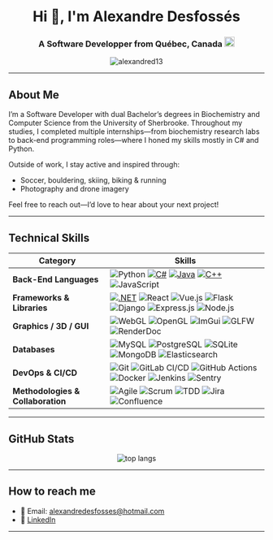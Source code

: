 <h1 align="center">Hi 👋, I'm Alexandre Desfossés</h1>
<h3 align="center">
  A Software Developper from Québec, Canada <img src="https://flagcdn.com/w20/ca.png" width="20" alt="🇨🇦"/>
</h3>

<p align="center">
  <img src="https://komarev.com/ghpvc/?username=alexandred13&label=Profile%20views&color=0e75b6&style=flat" alt="alexandred13" />
</p>

---

## About Me

I’m a Software Developer with dual Bachelor’s degrees in Biochemistry and Computer Science from the University of Sherbrooke. Throughout my studies, I completed multiple internships—from biochemistry research labs to back-end programming roles—where I honed my skills mostly in C# and Python.

Outside of work, I stay active and inspired through:
- Soccer, bouldering, skiing, biking & running  
- Photography and drone imagery  

Feel free to reach out—I’d love to hear about your next project!

---

## Technical Skills

| Category                       | Skills                                                                                                           |
|--------------------------------|------------------------------------------------------------------------------------------------------------------|
| **Back-End Languages**         | ![Python](https://img.shields.io/badge/Python-364AAB?logo=python&logoColor=white) [![C#](https://custom-icon-badges.demolab.com/badge/C%23-%23239120.svg?logo=cshrp&logoColor=white)](#) [![Java](https://img.shields.io/badge/Java-%23ED8B00.svg?logo=openjdk&logoColor=white)](#) [![C++](https://img.shields.io/badge/C++-%2300599C.svg?logo=c%2B%2B&logoColor=white)](#) ![JavaScript](https://img.shields.io/badge/JavaScript-F7DF1E?logo=javascript&logoColor=black) |
| **Frameworks & Libraries**     | [![.NET](https://img.shields.io/badge/.NET-512BD4?logo=dotnet&logoColor=fff)](#) ![React](https://img.shields.io/badge/React-20232A?logo=react&logoColor=61DAFB) ![Vue.js](https://img.shields.io/badge/Vue.js-35495E?logo=vue.js&logoColor=4FC08D) ![Flask](https://img.shields.io/badge/Flask-000000?logo=flask&logoColor=white) ![Django](https://img.shields.io/badge/Django-092E20?logo=django&logoColor=white) ![Express.js](https://img.shields.io/badge/Express.js-000000?logo=express&logoColor=white) ![Node.js](https://img.shields.io/badge/Node.js-339933?logo=node.js&logoColor=white) |
| **Graphics / 3D / GUI**        | ![WebGL](https://img.shields.io/badge/WebGL-000000?logo=webgl&logoColor=white) ![OpenGL](https://img.shields.io/badge/OpenGL-5586A4?logo=opengl&logoColor=white) ![ImGui](https://img.shields.io/badge/ImGui-000000?logo=imgui&logoColor=white) ![GLFW](https://img.shields.io/badge/GLFW-000000?logo=glfw&logoColor=white) ![RenderDoc](https://img.shields.io/badge/RenderDoc-000000?logo=renderdoc&logoColor=white) |
| **Databases**                  | ![MySQL](https://img.shields.io/badge/MySQL-4479A1?logo=mysql&logoColor=white) ![PostgreSQL](https://img.shields.io/badge/PostgreSQL-336791?logo=postgresql&logoColor=white) ![SQLite](https://img.shields.io/badge/SQLite-003B57?logo=sqlite&logoColor=white) ![MongoDB](https://img.shields.io/badge/MongoDB-47A248?logo=mongodb&logoColor=white) ![Elasticsearch](https://img.shields.io/badge/Elasticsearch-005571?logo=elasticsearch&logoColor=white) |
| **DevOps & CI/CD**             | ![Git](https://img.shields.io/badge/Git-F05032?logo=git&logoColor=white) ![GitLab CI/CD](https://img.shields.io/badge/GitLab_CI/CD-FCA121?logo=gitlab&logoColor=white) ![GitHub Actions](https://img.shields.io/badge/GitHub_Actions-2088FF?logo=githubactions&logoColor=white) ![Docker](https://img.shields.io/badge/Docker-2496ED?logo=docker&logoColor=white) ![Jenkins](https://img.shields.io/badge/Jenkins-D24939?logo=jenkins&logoColor=white) ![Sentry](https://img.shields.io/badge/Sentry-362D59?logo=sentry&logoColor=white) |
| **Methodologies & Collaboration** | ![Agile](https://img.shields.io/badge/Agile-0052CC?logo=agile&logoColor=white) ![Scrum](https://img.shields.io/badge/Scrum-000000?logo=scrum&logoColor=white) ![TDD](https://img.shields.io/badge/TDD-0C1D6E?logo=jest&logoColor=white) ![Jira](https://img.shields.io/badge/Jira-0052CC?logo=jira&logoColor=white) ![Confluence](https://img.shields.io/badge/Confluence-172B4D?logo=confluence&logoColor=white) |

---

## GitHub Stats

<!--
<p align="center">
  <img src="https://github-readme-stats.vercel.app/api?username=alexandred13&show_icons=true&theme=radical" alt="my stats"/>
</p>
-->

<p align="center">
  <img src="https://github-readme-stats.vercel.app/api/top-langs/?username=alexandred13&layout=compact&theme=radical" alt="top langs"/>
</p>

---

## How to reach me

- 📧 Email: [alexandredesfosses@hotmail.com](alexandredesfosses@hotmail.com)
- 💼 [LinkedIn]([https://linkedin.com/in/yourprofile](https://www.linkedin.com/in/alexandre-desfosses/))

---
